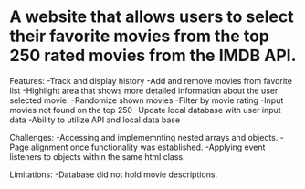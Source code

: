 # A website that allows users to select their favorite movies from the top 250 rated movies from the IMDB API. 

Features: 
-Track and display history
-Add and remove movies from favorite list
-Highlight area that shows more detailed information about the user selected movie.
-Randomize shown movies
-Filter by movie rating
-Input movies not found on the top 250
-Update local database with user input data
-Ability to utilize API and local data base


Challenges: 
-Accessing and implememnting nested arrays and objects. 
-Page alignment once functionality was established. 
-Applying event listeners to objects within the same html class.  

Limitations: 
-Database did not hold movie descriptions. 














